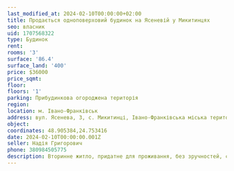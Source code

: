```yaml
---
last_modified_at: 2024-02-10T00:00:00+02:00
title: Продається одноповерховий будинок на Ясеневій у Микитинцях
seo: власник
uid: 1707568322
type: Будинок
rent:
rooms: '3'
surface: '86.4'
surface_land: '400'
price: $36000
price_sqmt:
floor:
floors: '1'
parking: Прибудинкова огороджена територія
region:
location: м. Івано-Франківськ
address: вул. Ясенева, 3, с. Микитинці, Івано-Франківська міська територіальна громада
object:
coordinates: 48.905384,24.753416
date: 2024-02-10T00:00:00.001Z
seller: Надія Григорович
phone: 380984505775
description: Вторинне житло, придатне для проживання, без зручностей, світло і газ у будинку
---
```

